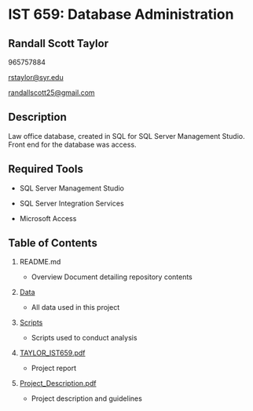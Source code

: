 # IST 659: Database Administration
## Randall Scott Taylor

965757884

rstaylor@syr.edu

randallscott25@gmail.com

## Description
Law office database, created in SQL for SQL Server Management Studio. Front end for the database was access. 


## Required Tools

* SQL Server Management Studio

* SQL Server Integration Services

* Microsoft Access

## Table of Contents

1. README.md 
    - Overview Document detailing repository contents

2. [Data](https://github.com/randallscott25/MSADS_Portfolio/tree/master/IST659_DatabaseAdminstration/data)
    - All data used in this project

3. [Scripts](https://github.com/randallscott25/MSADS_Portfolio/tree/master/IST659_DatabaseAdminstration/scripts)
    - Scripts used to conduct analysis

4. [TAYLOR_IST659.pdf](https://github.com/randallscott25/MSADS_Portfolio/blob/master/IST659_DatabaseAdminstration/Randall_Taylor_Project.pdf)
    - Project report
  
5. [Project_Description.pdf](https://github.com/randallscott25/MSADS_Portfolio/blob/master/IST659_DatabaseAdminstration/IST659%2BProject%2BDescription.pdf)
    - Project description and guidelines

